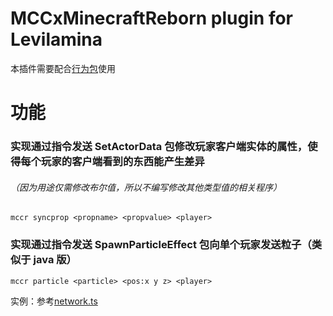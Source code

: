 # MCCxMinecraftReborn plugin for Levilamina

本插件需要配合[行为包](https://github.com/Howie114514/MCCxMinecraftReborn)使用

# 功能

### 实现通过指令发送 SetActorData 包修改玩家客户端实体的属性，使得每个玩家的客户端看到的东西能产生差异

###### （因为用途仅需修改布尔值，所以不编写修改其他类型值的相关程序）

`mccr syncprop <propname> <propvalue> <player>`

### 实现通过指令发送 SpawnParticleEffect 包向单个玩家发送粒子（类似于 java 版）

`mccr particle <particle> <pos:x y z> <player>`

实例：参考[network.ts](https://github.com/Howie114514/MCCxMinecraftReborn/blob/main/scripts/network.ts)
